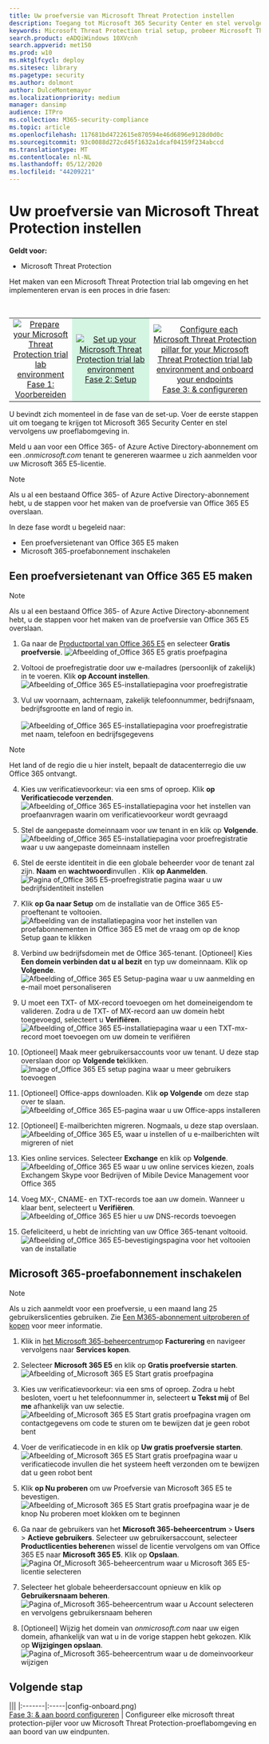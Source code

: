 ```yaml
---
title: Uw proefversie van Microsoft Threat Protection instellen
description: Toegang tot Microsoft 365 Security Center en stel vervolgens uw proefversie van Microsoft Threat Protection in
keywords: Microsoft Threat Protection trial setup, probeer Microsoft Threat Protection, Microsoft Threat Protection evaluatie lab setup
search.product: eADQiWindows 10XVcnh
search.appverid: met150
ms.prod: w10
ms.mktglfcycl: deploy
ms.sitesec: library
ms.pagetype: security
ms.author: dolmont
author: DulceMontemayor
ms.localizationpriority: medium
manager: dansimp
audience: ITPro
ms.collection: M365-security-compliance
ms.topic: article
ms.openlocfilehash: 117681bd4722615e870594e46d6896e9128d0d0c
ms.sourcegitcommit: 93c0088d272cd45f1632a1dcaf04159f234abccd
ms.translationtype: MT
ms.contentlocale: nl-NL
ms.lasthandoff: 05/12/2020
ms.locfileid: "44209221"
---
```

# <a name="set-up-your-microsoft-threat-protection-trial-lab-environment"></a>Uw proefversie van Microsoft Threat Protection instellen 

**Geldt voor:**
- Microsoft Threat Protection 


Het maken van een Microsoft Threat Protection trial lab omgeving en het implementeren ervan is een proces in drie fasen:

<br>
<table border="0" width="100%" align="center">
  <tr style="text-align:center;">
    <td align="center" style="width:25%; border:0;" >
      <a href= "https://docs.microsoft.com/microsoft-365/security/mtp/prepare-mtpeval?view=o365-worldwide"> 
        <img src="../../media/prepare.png" alt="Prepare your Microsoft Threat Protection trial lab environment" title="Uw Evaluatielab voor Microsoft Threat Protection voorbereiden" />
      <br/>Fase 1: Voorbereiden</a><br>
    </td>
     <td align="center"bgcolor="#d5f5e3">
      <a href="https://docs.microsoft.com/microsoft-365/security/mtp/setup-mtpeval?view=o365-worldwide">
        <img src="../../media/setup.png" alt="Set up your Microsoft Threat Protection trial lab environment" title="Uw Evaluatielab voor Microsoft Threat Protection instellen" />
      <br/>Fase 2: Setup</a><br>
    </td>
    <td align="center">
      <a href="https://docs.microsoft.com/microsoft-365/security/mtp/config-mtpeval?view=o365-worldwide">
        <img src="../../media/config-onboard.png" alt="
Configure each Microsoft Threat Protection pillar for your Microsoft Threat Protection trial lab environment and onboard your endpoints" title="
Configureer elke Microsoft Threat Protection-pijler voor uw Microsoft Threat Protection-proeflabomgeving en aan boord van uw eindpunten" />
      <br/>Fase 3: & configureren</a><br>
</td>


  </tr>
</table>

U bevindt zich momenteel in de fase van de set-up. Voer de eerste stappen uit om toegang te krijgen tot Microsoft 365 Security Center en stel vervolgens uw proeflabomgeving in.

Meld u aan voor een Office 365- of Azure Active Directory-abonnement om een *.onmicrosoft.com* tenant te genereren waarmee u zich aanmelden voor uw Microsoft 365 E5-licentie. 

>[!NOTE]
>Als u al een bestaand Office 365- of Azure Active Directory-abonnement hebt, u de stappen voor het maken van de proefversie van Office 365 E5 overslaan.

In deze fase wordt u begeleid naar:
- Een proefversietenant van Office 365 E5 maken
- Microsoft 365-proefabonnement inschakelen


## <a name="create-an-office-365-e5-trial-tenant"></a>Een proefversietenant van Office 365 E5 maken
>[!NOTE]
>Als u al een bestaand Office 365- of Azure Active Directory-abonnement hebt, u de stappen voor het maken van de proefversie van Office 365 E5 overslaan.

1. Ga naar de [Productportal van Office 365 E5](https://www.microsoft.com/microsoft-365/business/office-365-enterprise-e5-business-software?activetab=pivot%3aoverviewtab) en selecteer **Gratis proefversie**.
![Afbeelding of_Office 365 E5 gratis proefpagina](../../media/mtp-eval-9.png) <br>
  
2. Voltooi de proefregistratie door uw e-mailadres (persoonlijk of zakelijk) in te voeren. Klik **op Account instellen**.
![Afbeelding of_Office 365 E5-installatiepagina voor proefregistratie](../../media/mtp-eval-10.png) <br> 

3. Vul uw voornaam, achternaam, zakelijk telefoonnummer, bedrijfsnaam, bedrijfsgrootte en land of regio in.  
<br>![Afbeelding of_Office 365 E5-installatiepagina voor proefregistratie met naam, telefoon en bedrijfsgegevens](../../media/mtp-eval-11.png) <br>
>[!NOTE]
>Het land of de regio die u hier instelt, bepaalt de datacenterregio die uw Office 365 ontvangt.
  
4. Kies uw verificatievoorkeur: via een sms of oproep. Klik **op Verificatiecode verzenden**. 
![Afbeelding of_Office 365 E5-installatiepagina voor het instellen van proefaanvragen waarin om verificatievoorkeur wordt gevraagd](../../media/mtp-eval-12.png) <br>

5. Stel de aangepaste domeinnaam voor uw tenant in en klik op **Volgende**.
<br>![Afbeelding of_Office 365 E5-installatiepagina voor proefregistratie waar u uw aangepaste domeinnaam instellen](../../media/mtp-eval-13.png) <br>
 
6. Stel de eerste identiteit in die een globale beheerder voor de tenant zal zijn. **Naam** en **wachtwoord**invullen . Klik **op Aanmelden**.
![Pagina of_Office 365 E5-proefregistratie pagina waar u uw bedrijfsidentiteit instellen](../../media/mtp-eval-14.png) <br>

7. Klik **op Ga naar Setup** om de installatie van de Office 365 E5-proeftenant te voltooien.
<br>![Afbeelding van de installatiepagina voor het instellen van proefabonnementen in Office 365 E5 met de vraag om op de knop Setup gaan te klikken](../../media/mtp-eval-15.png) <br>

8. Verbind uw bedrijfsdomein met de Office 365-tenant. [Optioneel] Kies **Een domein verbinden dat u al bezit** en typ uw domeinnaam. Klik op **Volgende**.
<br>![Afbeelding of_Office 365 E5 Setup-pagina waar u uw aanmelding en e-mail moet personaliseren](../../media/mtp-eval-16.png) <br>
 
9. U moet een TXT- of MX-record toevoegen om het domeineigendom te valideren. Zodra u de TXT- of MX-record aan uw domein hebt toegevoegd, selecteert u **Verifiëren**.
<br>![Afbeelding of_Office 365 E5-installatiepagina waar u een TXT-mx-record moet toevoegen om uw domein te verifiëren](../../media/mtp-eval-17.png) <br>
 
10. [Optioneel] Maak meer gebruikersaccounts voor uw tenant. U deze stap overslaan door op **Volgende te**klikken.
![Image of_Office 365 E5 setup pagina waar u meer gebruikers toevoegen](../../media/mtp-eval-18.png) <br>
 
11. [Optioneel] Office-apps downloaden. Klik **op Volgende** om deze stap over te slaan. 
<br>![Afbeelding of_Office 365 E5-pagina waar u uw Office-apps installeren](../../media/mtp-eval-19.png) <br>

12. [Optioneel] E-mailberichten migreren. Nogmaals, u deze stap overslaan.
<br>![Afbeelding of_Office 365 E5, waar u instellen of u e-mailberichten wilt migreren of niet](../../media/mtp-eval-20.png) <br>
 
13. Kies online services. Selecteer **Exchange** en klik op **Volgende**. 
<br>![Afbeelding of_Office 365 E5 waar u uw online services kiezen, zoals Exchangem Skype voor Bedrijven of Mibile Device Management voor Office 365](../../media/mtp-eval-21.png) <br>

14. Voeg MX-, CNAME- en TXT-records toe aan uw domein. Wanneer u klaar bent, selecteert u **Verifiëren**.
<br>![Afbeelding of_Office 365 E5 hier u uw DNS-records toevoegen](../../media/mtp-eval-22.png) <br>
 
15. Gefeliciteerd, u hebt de inrichting van uw Office 365-tenant voltooid.
<br>![Afbeelding of_Office 365 E5-bevestigingspagina voor het voltooien van de installatie](../../media/mtp-eval-23.png) <br>

## <a name="enable-microsoft-365-trial-subscription"></a>Microsoft 365-proefabonnement inschakelen

>[!NOTE]
>Als u zich aanmeldt voor een proefversie, u een maand lang 25 gebruikerslicenties gebruiken. Zie [Een M365-abonnement uitproberen of kopen](https://docs.microsoft.com/microsoft-365/commerce/try-or-buy-microsoft-365?view=o365-worldwide#try-or-buy-a-microsoft-365-subscription-1) voor meer informatie.

1. Klik in [het Microsoft 365-beheercentrum](https://admin.microsoft.com/)op **Facturering** en navigeer vervolgens naar **Services kopen**.

2. Selecteer **Microsoft 365 E5** en klik op **Gratis proefversie starten**. 
![Afbeelding of_Microsoft 365 E5 Start gratis proefpagina](../../media/mtp-eval-24.png) <br>

3. Kies uw verificatievoorkeur: via een sms of oproep. Zodra u hebt besloten, voert u het telefoonnummer in, selecteert **u Tekst mij** of Bel **me** afhankelijk van uw selectie.
![Afbeelding of_Microsoft 365 E5 Start gratis proefpagina vragen om contactgegevens om code te sturen om te bewijzen dat je geen robot bent](../../media/mtp-eval-25.png) <br>
 
4. Voer de verificatiecode in en klik op **Uw gratis proefversie starten**. 
<br>![Afbeelding of_Microsoft 365 E5 Start gratis proefpagina waar u verificatiecode invullen die het systeem heeft verzonden om te bewijzen dat u geen robot bent](../../media/mtp-eval-26.png) <br>

5. Klik **op Nu proberen** om uw Proefversie van Microsoft 365 E5 te bevestigen.
<br>![Afbeelding of_Microsoft 365 E5 Start gratis proefpagina waar je de knop Nu proberen moet klokken om te beginnen](../../media/mtp-eval-27.png) <br>
 
6. Ga naar de gebruikers van het **Microsoft 365-beheercentrum**  >  **Users**  >  **Actieve gebruikers**. Selecteer uw gebruikersaccount, selecteer **Productlicenties beheren**en wissel de licentie vervolgens om van Office 365 E5 naar **Microsoft 365 E5**. Klik op **Opslaan**.
![Pagina Of_Microsoft 365-beheercentrum waar u Microsoft 365 E5-licentie selecteren](../../media/mtp-eval-28.png) <br>
 
7. Selecteer het globale beheerdersaccount opnieuw en klik op **Gebruikersnaam beheren**.
<br>![Pagina of_Microsoft 365-beheercentrum waar u Account selecteren en vervolgens gebruikersnaam beheren](../../media/mtp-eval-29.png) <br>

8. [Optioneel] Wijzig het domein van *onmicrosoft.com* naar uw eigen domein, afhankelijk van wat u in de vorige stappen hebt gekozen. Klik op **Wijzigingen opslaan**.
<br>![Pagina of_Microsoft 365-beheercentrum waar u de domeinvoorkeur wijzigen](../../media/mtp-eval-30.png) <br>



## <a name="next-step"></a>Volgende stap
||| |:-------|:-----|config-onboard.png) <br>[Fase 3: & aan boord configureren](config-mtpeval.md) | Configureer elke microsoft threat protection-pijler voor uw Microsoft Threat Protection-proeflabomgeving en aan boord van uw eindpunten.
